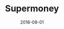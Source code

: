 ---
title: Supermoney
description: Restyling of the page blog page of the Italian most used price comparison website.
client: Supermoney
skills:
  - Product Design
  - User Experience
  - User Interface
  - Interaction Design
date: 2018-08-01
finished: true
layout: work
permalink: false
eleventyExcludeFromCollections: true
---